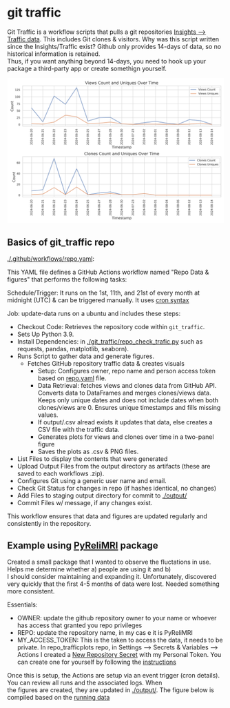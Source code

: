 # git traffic

Git Traffic is a workflow scripts that pulls a git repositories [Insights --> Traffic data](https://docs.github.com/en/repositories/viewing-activity-and-data-for-your-repository/viewing-traffic-to-a-repository). This includes Git clones & visitors.
Why was this script written since the Insights/Traffic exist? Github only provides 14-days of data, so no historical information is retained. \
Thus, if you want anything beyond 14-days, you need to hook up your package a third-party app or create somethign yourself.

![Example PyReliMRI Traffic Data Plot](./output/PyReliMRI_traffic-data.png)

## Basics of git_traffic repo

[./.github/workflows/repo.yaml](github/workflows/repo.yaml):

This YAML file defines a GitHub Actions workflow named "Repo Data & figures" that performs the following tasks:

Schedule/Trigger: It runs on the 1st, 11th, and 21st of every month at midnight (UTC) & can be triggered manually. It uses [cron syntax](https://www.quartz-scheduler.org/documentation/quartz-2.3.0/tutorials/crontrigger.html)

Job: update-data runs on a ubuntu and includes these steps:

- Checkout Code: Retrieves the repository code within `git_traffic`.
- Sets Up Python 3.9.
- Install Dependencies: in  [./git_traffic/repo_check_trafic.py](./git_traffic/repo_check_trafic.py) such as requests, pandas, matplotlib, seaborn).
- Runs Script to gather data and generate figures.
  - Fetches GitHub repository traffic data & creates visuals
    - Setup: Configures owner, repo name and person access token based on [repo.yaml](github/workflows/repo.yaml) file.
    - Data Retrieval: fetches views and clones data from GitHub API. Converts data to DataFrames and merges clones/views data. Keeps only unique dates and does not include dates when both clones/views are 0. Ensures unique timestamps and fills missing values.
    - If output/.csv alread exists it updates that data, else creates a CSV file with the traffic data.
    - Generates plots for views and clones over time in a two-panel figure 
    - Saves the plots as .csv & PNG files.
- List Files to display the contents that were generated
- Upload Output Files from the output directory as artifacts (these are saved to each workflows .zip).
- Configures Git using a generic user name and email.
- Check Git Status for changes in repo (if hashes identical, no changes)
- Add Files to staging output directory for commit to [./output/](./output/)
- Commit Files w/ message, if any changes exist.

This workflow ensures that data and figures are updated regularly and consistently in the repository.

## Example using [PyReliMRI](https://github.com/demidenm/PyReliMRI) package 

Created a small package that I wanted to observe the fluctations in use. Helps me determine whether a) people are using it and b) \
I should consider maintaining and expanding it. Unfortunately, discovered very quickly that the first 4-5 months of data were lost. Needed something \
more consistent.

Essentials:

- OWNER: update the github repository owner to your name or whoever has access that granted you repo privileges
- REPO: update the repository name, in my cas e it is PyReliMRI
- MY_ACCESS_TOKEN: This is the taken to access the data, it needs to be private. In repo_trafficplots repo, in Settings --> Secrets & Variables --> Actions I created a [New Repository Secret](https://docs.github.com/en/actions/security-for-github-actions/security-guides/using-secrets-in-github-actions) with my Personal Token. You can create one for yourself by following the [instructions](https://docs.github.com/en/authentication/keeping-your-account-and-data-secure/managing-your-personal-access-tokens#creating-a-fine-grained-personal-access-token)

Once this is setup, the Actions are setup via an event trigger (cron details). You can review all runs and the associated logs. When \
the figures are created, they are updated in [./output/](./output). The figure below is compiled based on the [running data](./output/PyReliMRI_git-trafficdata.csv)

